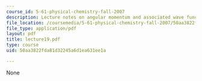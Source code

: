 ```yaml
---
course_id: 5-61-physical-chemistry-fall-2007
description: Lecture notes on angular momentum and associated wave functions.
file_location: /coursemedia/5-61-physical-chemistry-fall-2007/50aa3822fda81d32245a6d1ea631ee1a_lecture19.pdf
file_type: application/pdf
layout: pdf
title: lecture19.pdf
type: course
uid: 50aa3822fda81d32245a6d1ea631ee1a

---
```

None